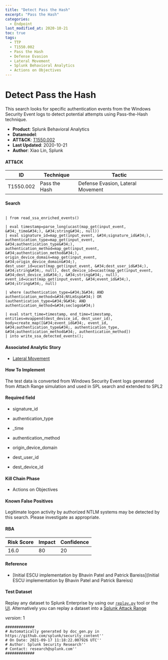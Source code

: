 ```yaml
---
title: "Detect Pass the Hash"
excerpt: "Pass the Hash"
categories:
  - Endpoint
last_modified_at: 2020-10-21
toc: true
tags:
  - TTP
  - T1550.002
  - Pass the Hash
  - Defense Evasion
  - Lateral Movement
  - Splunk Behavioral Analytics
  - Actions on Objectives
---
```


# Detect Pass the Hash

This search looks for specific authentication events from the Windows Security Event logs to detect potential attempts using Pass-the-Hash technique.

- **Product**: Splunk Behavioral Analytics
- **Datamodel**:
- **ATT&CK**: [T1550.002](https://attack.mitre.org/techniques/T1550/002/)
- **Last Updated**: 2020-10-21
- **Author**: Xiao Lin, Splunk


#### ATT&CK

| ID          | Technique   | Tactic       |
| ----------- | ----------- |--------------|
| T1550.002 | Pass the Hash | Defense Evasion, Lateral Movement |


#### Search

```
 
| from read_ssa_enriched_events()

| eval timestamp=parse_long(ucast(map_get(input_event, &#34;_time&#34;), &#34;string&#34;, null)) 
| eval signature_id=map_get(input_event, &#34;signature_id&#34;), authentication_type=map_get(input_event, &#34;authentication_type&#34;), authentication_method=map_get(input_event, &#34;authentication_method&#34;), origin_device_domain=map_get(input_event, &#34;origin_device_domain&#34;), dest_user_id=ucast(map_get(input_event, &#34;dest_user_id&#34;), &#34;string&#34;, null), dest_device_id=ucast(map_get(input_event, &#34;dest_device_id&#34;), &#34;string&#34;, null), event_id=ucast(map_get(input_event, &#34;event_id&#34;), &#34;string&#34;, null)

| where (authentication_type=&#34;3&#34; AND authentication_method=&#34;NtLmSsp&#34;) OR (authentication_type=&#34;9&#34; AND authentication_method=&#34;seclogo&#34;)

| eval start_time=timestamp, end_time=timestamp, entities=mvappend(dest_device_id, dest_user_id), body=create_map([&#34;event_id&#34;, event_id, &#34;authentication_type&#34;, authentication_type, &#34;authentication_method&#34;, authentication_method]) 
| into write_ssa_detected_events();
```

#### Associated Analytic Story

* [Lateral Movement](_stories/lateral_movement)


#### How To Implement
The test data is converted from Windows Security Event logs generated from Attach Range simulation and used in SPL search and extended to SPL2

#### Required field

* signature_id

* authentication_type

* _time

* authentication_method

* origin_device_domain

* dest_user_id

* dest_device_id


#### Kill Chain Phase

* Actions on Objectives


#### Known False Positives
Legitimate logon activity by authorized NTLM systems may be detected by this search. Please investigate as appropriate.



#### RBA

| Risk Score  | Impact      | Confidence   |
| ----------- | ----------- |--------------|
| 16.0 | 80 | 20 |



#### Reference


* [Initial ESCU implementation by Bhavin Patel and Patrick Bareiss](Initial ESCU implementation by Bhavin Patel and Patrick Bareiss)



#### Test Dataset
Replay any dataset to Splunk Enterprise by using our [`replay.py`](https://github.com/splunk/attack_data#using-replaypy) tool or the [UI](https://github.com/splunk/attack_data#using-ui).
Alternatively you can replay a dataset into a [Splunk Attack Range](https://github.com/splunk/attack_range#replay-dumps-into-attack-range-splunk-server)



_version_: 1

```
#############
# Automatically generated by doc_gen.py in https://github.com/splunk/security_content''
# On Date: 2021-09-17 11:18:22.007926 UTC''
# Author: Splunk Security Research''
# Contact: research@splunk.com''
#############
```